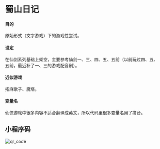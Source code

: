 # 蜀山日记

#### 目的
原始形式（文字游戏）下的游戏性尝试。

#### 设定
在仙剑系列基础上架空，主要参考仙剑一、三、四、五、五前（以前玩过四、五、五前，最近补了一、三的游戏配音剧）。

#### 近似游戏
拓麻歌子、魔塔。

#### 变量名
仙侠游戏中很多内容不适合翻译成英文，所以代码里很多变量名用了拼音。

## 小程序码
![qr_code](https://github.com/jokersandwich/Shushan-Diary/blob/master/image/qr_code.jpg)
